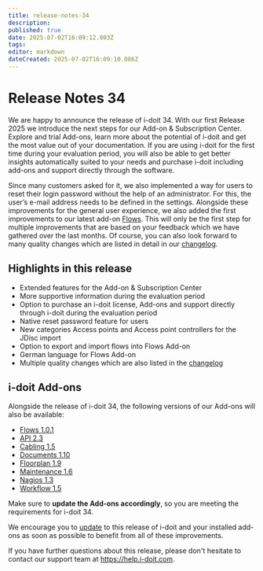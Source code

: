 ```yaml
---
title: release-notes-34
description: 
published: true
date: 2025-07-02T16:09:12.003Z
tags: 
editor: markdown
dateCreated: 2025-07-02T16:09:10.086Z
---
```


# Release Notes 34
<!-- cSpell:disable -->
We are happy to announce the release of i-doit 34. With our first Release 2025 we introduce the next steps for our Add-on & Subscription Center. Explore and trial Add-ons, learn more about the potential of i-doit and get the most value out of your documentation.
If you are using i-doit for the first time during your evaluation period, you will also be able to get better insights automatically suited to your needs and purchase i-doit including add-ons and support directly through the software.

Since many customers asked for it, we also implemented a way for users to reset their login password without the help of an administrator. For this, the user’s e-mail address needs to be defined in the settings.
Alongside these improvements for the general user experience, we also added the first improvements to our latest add-on [Flows](https://kb.i-doit.com/en/i-doit-add-ons/flows.html). This will only be the first step for multiple improvements that are based on your feedback which we have gathered over the last months.
Of course, you can also look forward to many quality changes which are listed in detail in our [changelog](../changelogs/changelog-34.md).

## Highlights in this release

-   Extended features for the Add-on & Subscription Center
-   More supportive information during the evaluation period
-   Option to purchase an i-doit license, Add-ons and support directly through i-doit during the evaluation period
-   Native reset password feature for users
-   New categories Access points and Access point controllers for the JDisc import
-   Option to export and import flows into Flows Add-on
-   German language for Flows Add-on
-   Multiple quality changes which are also listed in the [changelog](../changelogs/changelog-34.md)

## i-doit Add-ons

Alongside the release of i-doit 34, the following versions of our Add-ons will also be available:

-   [Flows 1.0.1](../../i-doit-add-ons/flows/index.md)
-   [API 2.3](../../i-doit-add-ons/api/index.md)
-   [Cabling 1.5](../../i-doit-add-ons/cabling.md)
-   [Documents 1.10](../../i-doit-add-ons/documents/index.md)
-   [Floorplan 1.9](../../i-doit-add-ons/floorplan.md)
-   [Maintenance 1.6](../../i-doit-add-ons/maintenance.md)
-   [Nagios 1.3](../../i-doit-add-ons/nagios.md)
-   [Workflow 1.5](../../i-doit-add-ons/workflow.md)

Make sure to **update the Add-ons accordingly**, so you are meeting the requirements for i-doit 34.

We encourage you to [update](https://kb.i-doit.com/en/maintenance-and-operation/update.html) to this release of i-doit and your installed add-ons as soon as possible to benefit from all of these improvements.

If you have further questions about this release, please don't hesitate to contact our support team at <https://help.i-doit.com>.
